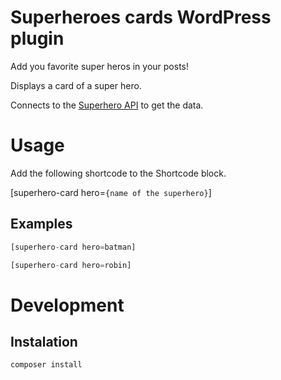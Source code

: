# Superheroes cards WordPress plugin

Add you favorite super heros in your posts! 

Displays a card of a super hero.

Connects to the [Superhero API](https://superheroapi.com/) to get the data.

# Usage

Add the following shortcode to the Shortcode block.

[superhero-card hero=`{name of the superhero}`]

## Examples

```php
[superhero-card hero=batman]
```

```php
[superhero-card hero=robin]
```

# Development

## Instalation
```bash
composer install
```